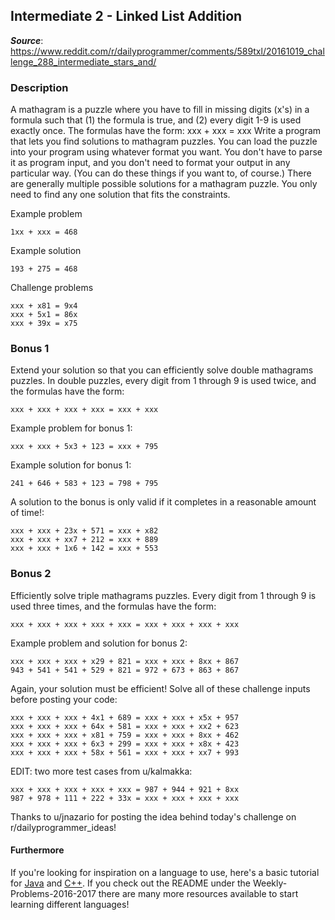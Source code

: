 ## Intermediate 2 - Linked List Addition
__*Source*__:
https://www.reddit.com/r/dailyprogrammer/comments/589txl/20161019_challenge_288_intermediate_stars_and/

### Description

A mathagram is a puzzle where you have to fill in missing digits (x's) in a formula such that (1) the formula is true, and (2) every digit 1-9 is used exactly once. The formulas have the form:
xxx + xxx = xxx
Write a program that lets you find solutions to mathagram puzzles. You can load the puzzle into your program using whatever format you want. You don't have to parse it as program input, and you don't need to format your output in any particular way. (You can do these things if you want to, of course.)
There are generally multiple possible solutions for a mathagram puzzle. You only need to find any one solution that fits the constraints.

Example problem
```
1xx + xxx = 468
```
Example solution
```
193 + 275 = 468
```
Challenge problems
```
xxx + x81 = 9x4  
xxx + 5x1 = 86x
xxx + 39x = x75
```

### Bonus 1

Extend your solution so that you can efficiently solve double mathagrams puzzles. In double puzzles, every digit from 1 through 9 is used twice, and the formulas have the form:
```
xxx + xxx + xxx + xxx = xxx + xxx
```
Example problem for bonus 1:
```
xxx + xxx + 5x3 + 123 = xxx + 795
```
Example solution for bonus 1:
```
241 + 646 + 583 + 123 = 798 + 795
```
A solution to the bonus is only valid if it completes in a reasonable amount of time!:
```
xxx + xxx + 23x + 571 = xxx + x82
xxx + xxx + xx7 + 212 = xxx + 889
xxx + xxx + 1x6 + 142 = xxx + 553
```

### Bonus 2

Efficiently solve triple mathagrams puzzles. Every digit from 1 through 9 is used three times, and the formulas have the form:
```
xxx + xxx + xxx + xxx + xxx = xxx + xxx + xxx + xxx
```
Example problem and solution for bonus 2:
```
xxx + xxx + xxx + x29 + 821 = xxx + xxx + 8xx + 867
943 + 541 + 541 + 529 + 821 = 972 + 673 + 863 + 867
```
Again, your solution must be efficient! Solve all of these challenge inputs before posting your code:
```
xxx + xxx + xxx + 4x1 + 689 = xxx + xxx + x5x + 957
xxx + xxx + xxx + 64x + 581 = xxx + xxx + xx2 + 623
xxx + xxx + xxx + x81 + 759 = xxx + xxx + 8xx + 462
xxx + xxx + xxx + 6x3 + 299 = xxx + xxx + x8x + 423
xxx + xxx + xxx + 58x + 561 = xxx + xxx + xx7 + 993
```
EDIT: two more test cases from u/kalmakka:
```
xxx + xxx + xxx + xxx + xxx = 987 + 944 + 921 + 8xx
987 + 978 + 111 + 222 + 33x = xxx + xxx + xxx + xxx
```
Thanks to u/jnazario for posting the idea behind today's challenge on r/dailyprogrammer_ideas!

#### Furthermore
If you're looking for inspiration on a language to use, here's a basic tutorial for [Java](http://www.codeproject.com/Articles/2853/Java-Basics-Input-and-Output) and [C++](http://www.cplusplus.com/doc/tutorial/basic_io/).  If you check out
the README under the Weekly-Problems-2016-2017 there are many more resources
available to start learning different languages!
